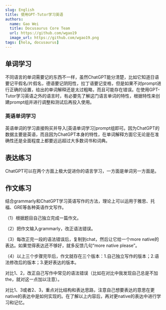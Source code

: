 ```yaml
---
slug: English
title: 使用GPT-Tutor学习英语
authors:
  name: Gao Wei
  title: Docusaurus Core Team
  url: https://github.com/wgao19
  image_url: https://github.com/wgao19.png
tags: [hola, docusaurus]
---
```


## 单词学习
不同语言的单词需要记的东西不一样，虽然ChatGPT能分清楚，比如它知道日语要记平假名/片假名，德语要记阴阳性，拉丁语要记变格，但是如果不对prompt进行正确的设置，给出的单词解释还是太过粗略，而且可能存在错误。在使用GPT-Tutor学习英语之外的语言时，有必要先了解这门语言单词的特性，根据特性来创建prompt组并进行调整和测试后再投入使用。

### 英语单词学习
英语单词的学习直接购买并导入[英语单词学习]prompt组即可。因为ChatGPT的数据主要是英语，而且因为ChatGPT本身的特性，在单词解释方面它无论是在准确性还是全面程度上都要远远超过大多数词书和词典。

## 表达练习
ChatGPT可以在两个方面上极大促进你的语言学习，一方面是单词另一方面是。


## 作文练习
结合grammarly和ChatGPT学习英语写作的方法，理论上可以运用于雅思、托福、GRE等各种英语作文写作。

（1）根据题目自己独立完成一篇作文。

（2）把作文输入grammarly，改正语法错误。

（3）每改正完一段的语法错误后，复制到chat，然后让它给一个more native的表达。如果觉得表达还不够好，就多反馈几句“more native please”。

（4）以上三个步骤完毕后，作文就存在三个版本：1.自己独立写作的版本；2.语法修改后的版本；3.更好表达的版本。

对比1、2，改正自己写作中常见的语法错误（比如在对比中我发现自己总是不加the，就对这一点加以注意）。

对比1、3或者2、3，重点对比结构和表达思路，注意自己想要表达的意思在更native的表达中是如何实现的。在了解以上内容后，再对更native的表达中进行学习和记忆。